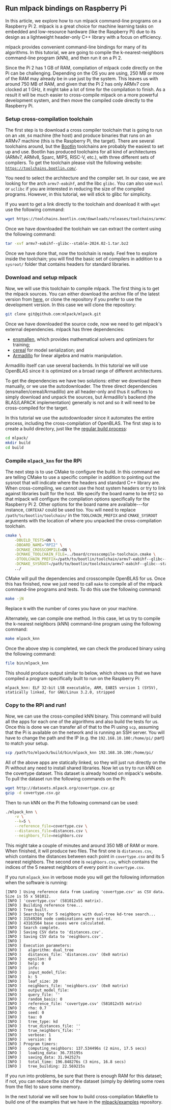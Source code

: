 ## Run mlpack bindings on Raspberry Pi

In this article, we explore how to run mlpack command-line programs on a
Raspberry Pi 2.  mlpack is a great choice for machine learning tasks on embedded
and low-resource hardware (like the Raspberry Pi) due to its design as a
lightweight header-only C++ library with a focus on efficiency.

<!-- TODO: link to kNN documentation when it's done -->

mlpack provides convenient command-line bindings for many of its algorithms.
In this tutorial, we are going to compile the k-nearest-neighbors command-line
program (kNN), and then run it on a Pi 2.

Since the Pi 2 has 1 GB of RAM, compilation of mlpack code directly on the Pi
can be challenging.  Depending on the OS you are using, 250 MB or more of the
RAM may already be in use just by the system.  This leaves us with around 750 MB
of RAM, and given that the Pi 2 has only ARMv7 core clocked at 1 GHz,
it might take a lot of time for the compilation to finish. As a result it will
be much easier to cross-compile mlpack on a more powerful development system,
and then move the compiled code directly to the Raspberry Pi.

### Setup cross-compilation toolchain

The first step is to download a cross compiler toolchain that is going to run on
an `x86_64` machine (the host) and produce binaries that runs on an ARMv7
machine (this is the Raspberry Pi, the target).  There are several toolchains
around, but the [Bootlin](https://bootlin.com/) toolchains are probably the
easiest to set up and use.  Bootlin has produced toolchains for all kind of
architectures (ARMv7, ARMv8, Sparc, MIPS, RISC-V, etc.), with three different
sets of compilers. To get the toolchain please visit the following website:
[`https://toolchains.bootlin.com/`](https://toolchains.bootlin.com/).

You need to select the architecture and the compiler set. In our case, we are
looking for the arch `armv7-eabihf`, and the libc `glibc`.  You can also
use `musl` or `uclibc` if you are interested in reducing the size of the
compiled programs.  However, in this tutorial, we will stick to glibc for
simplicity.

If you want to get a link directly to the toolchain and download it with `wget`
use the following command:

```sh
wget https://toolchains.bootlin.com/downloads/releases/toolchains/armv7-eabihf/tarballs/armv7-eabihf--glibc--stable-2024.02-1.tar.bz2
```

Once we have downloaded the toolchain we can extract the content using the
following command:

```sh
tar -xvf armv7-eabihf--glibc--stable-2024.02-1.tar.bz2
```

Once we have done that, now the toolchain is ready.  Feel free to explore inside
the toolchain; you will find the basic set of compilers in addition to a
`sysroot/` folder that contains headers for standard libraries.

### Download and setup mlpack

Now, we will use this toolchain to compile mlpack. The first thing is to get the
mlpack sources.  You can either download the archive file of the latest version
from [here](https://www.mlpack.org/files/mlpack-latest.tar.gz), or clone the
repository if you prefer to use the development version.  In this case we will
clone the repository:

```sh
git clone git@github.com:mlpack/mlpack.git
```

Once we have downloaded the source code, now we need to get mlpack's external
dependencies.  mlpack has three dependencies:

 * [ensmallen](https://www.ensmallen.org/), which provides mathematical solvers and optimizers for training;
 * [cereal](https://uscilab.github.io/cereal/) for model serialization; and
 * [Armadillo](https://arma.sourceforge.net/) for linear algebra and matrix
   manipulation.

Armadillo itself can use several backends.  In this tutorial we will use
OpenBLAS since it is optimized on a broad range of different architectures.

To get the dependencies we have two solutions: either we download them manually,
or we use the autodownloader.  The three direct dependencies
(ensmallen/cereal/Armadillo) are all header-only and thus it suffices to simply
download and unpack the sources, but Armadillo's backend (the BLAS/LAPACK
implementation) generally is not and so it will need to be cross-compiled for
the target.

In this tutorial we use the autodownloader since it automates the entire
process, including the cross-compilation of OpenBLAS.  The first step is to
create a build directory, just like the
[regular build process](../../README.md#3-installing-and-using-mlpack-in-c):

```sh
cd mlpack/
mkdir build
cd build
```

### Compile `mlpack_knn` for the RPi

The next step is to use CMake to configure the build.  In this command we are
telling CMake to use a specific compiler in
addition to pointing out the sysroot that will indicate where the headers and
standard C++ library are.  When cross-compiling, we cannot use the host system
headers or try to link against libraries built for the host.  We specify the
board name to be `RPI2` so that mlpack will configure the compilation options
specifically for the Raspberry Pi 2. Other options for the board name are
available---for instance, `CORTEXA7` could be used too.
You will need to replace `/path/to/bootlin/toolchain/` in the `TOOLCHAIN_PREFIX`
and `CMAKE_SYSROOT` arguments with the location of where you unpacked the
cross-compilation toolchain.

```sh
cmake \
    -DBUILD_TESTS=ON \
    -DBOARD_NAME="RPI2" \
    -DCMAKE_CROSSCOMPILE=ON \
    -DCMAKE_TOOLCHAIN_FILE=../board/crosscompile-toolchain.cmake \
    -DTOOLCHAIN_PREFIX=/path/to/bootlin/toolchain/armv7-eabihf--glibc--stable-2023.08-1/bin/arm-buildroot-linux-gnueabihf- \
    -DCMAKE_SYSROOT=/path/to/bootlin/toolchain/armv7-eabihf--glibc--stable-2024.02-1/arm-buildroot-linux-gnueabihf/sysroot \
    ../
```

CMake will pull the dependencies and crosscompile OpenBLAS for us.  Once this
has finished, now we just need to call `make` to compile all of the mlpack
command-line programs and tests.  To do this use the following command:

```sh
make -jN
```
Replace `N` with the number of cores you have on your machine.

Alternately, we can compile one method.  In this case, let us try to compile the
k-nearest neighbors (kNN) command-line program using the following command:

```sh
make mlpack_knn
```

Once the above step is completed, we can check the produced binary using the
following command:

```sh
file bin/mlpack_knn
```

This should produce output similar to below, which shows us that we have
compiled a program specifically built to run on the Raspberry Pi:

```
mlpack_knn: ELF 32-bit LSB executable, ARM, EABI5 version 1 (SYSV), statically linked, for GNU/Linux 3.2.0, stripped
```

### Copy to the RPi and run!

Now, we can use the cross-compiled kNN binary. This command will build all the
apps for each one of the algorithms and also build the tests for us. Once this
is done we can transfer all of that to the Pi using `scp`, assuming that the Pi
is available on the network and is running an SSH server.  You will have to
change the path and the IP (e.g. the `192.168.10.100:/home/pi/` part) to match
your setup.

```sh
scp /path/to/mlpack/build/bin/mlpack_knn 192.168.10.100:/home/pi/
```

All of the above apps are statically linked, so they will just run directly on
the Pi without any need to install shared libraries.  Now let us try to run kNN
on the covertype dataset. This dataset is already hosted on mlpack's website. To
pull the dataset run the following commands on the Pi:

```sh
wget http://datasets.mlpack.org/covertype.csv.gz
gzip -d covertype.csv.gz
```

Then to run kNN on the Pi the following command can be used:

```sh
./mlpack_knn \
    -v \
    --k=5 \
    --reference_file=covertype.csv \
    --distances_file=distances.csv \
    --neighbors_file=neighbors.csv
```

This might take a couple of minutes and around 350 MB of RAM or more.
When finished, it will produce two files.  The first one is `distances.csv`,
which contains the distances between each point in `covertype.csv` and its 5
nearest neighbors.  The second one is `neighbors.csv`, which contains the 
indices of the 5 nearest neighbors of every point in `covertype.csv`.

If you run `mlpack_knn` in verbose mode you will get the following information
when the software is running:

```
[INFO ] Using reference data from Loading 'covertype.csv' as CSV data.  Size is 55 x 581012.
[INFO ] 'covertype.csv' (581012x55 matrix).
[INFO ] Building reference tree...
[INFO ] Tree built.
[INFO ] Searching for 5 neighbors with dual-tree kd-tree search...
[INFO ] 31549204 node combinations were scored.
[INFO ] 43163564 base cases were calculated.
[INFO ] Search complete.
[INFO ] Saving CSV data to 'distances.csv'.
[INFO ] Saving CSV data to 'neighbors.csv'.
[INFO ]
[INFO ] Execution parameters:
[INFO ]   algorithm: dual_tree
[INFO ]   distances_file: 'distances.csv' (0x0 matrix)
[INFO ]   epsilon: 0
[INFO ]   help: 0
[INFO ]   info:
[INFO ]   input_model_file:
[INFO ]   k: 5
[INFO ]   leaf_size: 20
[INFO ]   neighbors_file: 'neighbors.csv' (0x0 matrix)
[INFO ]   output_model_file:
[INFO ]   query_file: ''
[INFO ]   random_basis: 0
[INFO ]   reference_file: 'covertype.csv' (581012x55 matrix)
[INFO ]   rho: 0.7
[INFO ]   seed: 0
[INFO ]   tau: 0
[INFO ]   tree_type: kd
[INFO ]   true_distances_file: ''
[INFO ]   true_neighbors_file: ''
[INFO ]   verbose: 1
[INFO ]   version: 0
[INFO ] Program timers:
[INFO ]   computing_neighbors: 137.534496s (2 mins, 17.5 secs)
[INFO ]   loading_data: 36.735195s
[INFO ]   saving_data: 31.942527s
[INFO ]   total_time: 196.848276s (3 mins, 16.8 secs)
[INFO ]   tree_building: 22.569215s
```

If you run into problems, be sure that there is enough RAM for this dataset;
if not, you can reduce the size of the dataset (simply by deleting some rows
from the file) to save some memory.

In the next tutorial we will see how to build cross-compilation Makefile to
build one of the examples that we have in the
[mlpack/examples](https://github.com/mlpack/examples) repository.

